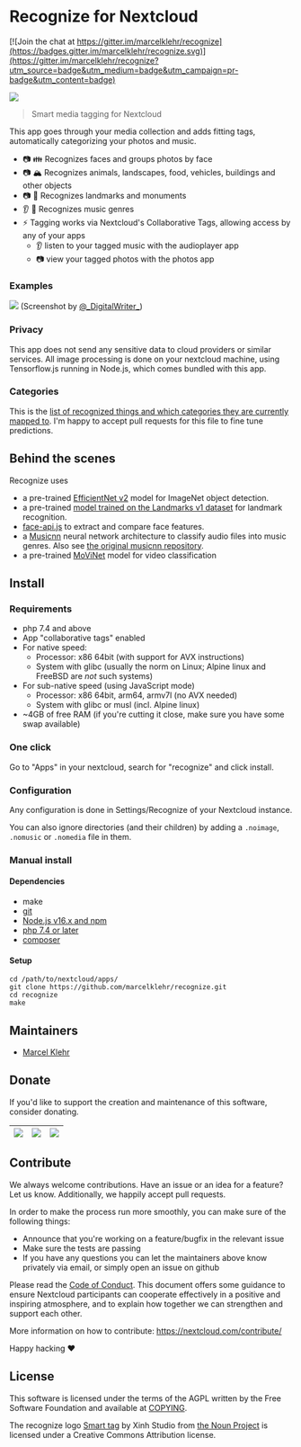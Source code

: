 # Recognize for Nextcloud

[![Join the chat at https://gitter.im/marcelklehr/recognize](https://badges.gitter.im/marcelklehr/recognize.svg)](https://gitter.im/marcelklehr/recognize?utm_source=badge&utm_medium=badge&utm_campaign=pr-badge&utm_content=badge)

![](https://github.com/marcelklehr/recognize/raw/master/screenshots/recognize.png)

> Smart media tagging for Nextcloud

This app goes through your media collection and adds fitting tags, automatically categorizing your photos and music.

* 📷 👪 Recognizes faces and groups photos by face
* 📷 🏔 Recognizes animals, landscapes, food, vehicles, buildings and other objects
* 📷 🗼 Recognizes landmarks and monuments
* 👂 🎵 Recognizes music genres
* ⚡ Tagging works via Nextcloud's Collaborative Tags, allowing access by any of your apps
  * 👂 listen to your tagged music with the audioplayer app
  * 📷 view your tagged photos with the photos app

### Examples

![](https://github.com/marcelklehr/recognize/raw/master/screenshots/imagenet_examples.jpg)
(Screenshot by [@\_DigitalWriter\_](https://twitter.com/_DigitalWriter_))

### Privacy
This app does not send any sensitive data to cloud providers or similar services. All image processing is done on your nextcloud machine, using Tensorflow.js running in Node.js, which comes bundled with this app.

### Categories
This is the [list of recognized things and which categories they are currently mapped to](https://github.com/marcelklehr/recognize/blob/master/src/rules.yml). I'm happy to accept pull requests for this file to fine tune predictions.

## Behind the scenes
Recognize uses

 * a pre-trained [Efficient](https://github.com/google/automl/tree/master/efficientnetv2)[Net v2](https://tfhub.dev/google/collections/efficientnet_v2/1) model for ImageNet object detection.
 * a pre-trained [model trained on the Landmarks v1 dataset](https://tfhub.dev/google/collections/landmarks/1) for landmark recognition.
 * [face-api.js](https://github.com/justadudewhohacks/face-api.js) to extract and compare face features.
 * a [Musicnn](https://arxiv.org/abs/1909.06654) neural network architecture to classify audio files into music genres. Also see [the original musicnn repository](https://github.com/jordipons/musicnn).
 * a pre-trained [MoViNet](https://tfhub.dev/google/collections/movinet) model for video classification

## Install

### Requirements

- php 7.4 and above
- App "collaborative tags" enabled
- For native speed:
  - Processor: x86 64bit (with support for AVX instructions)
  - System with glibc (usually the norm on Linux; Alpine linux and FreeBSD are *not* such systems)
- For sub-native speed (using JavaScript mode)
  - Processor: x86 64bit, arm64, armv7l (no AVX needed)
  - System with glibc or musl (incl. Alpine linux)
- ~4GB of free RAM (if you're cutting it close, make sure you have some swap available)

### One click

Go to "Apps" in your nextcloud, search for "recognize" and click install.

### Configuration

Any configuration is done in Settings/Recognize of your Nextcloud instance.

You can also ignore directories (and their children) by adding a `.noimage`, `.nomusic` or `.nomedia` file in them.

### Manual install

#### Dependencies

- make
- [git](https://git-scm.org/)
- [Node.js v16.x and npm](https://nodejs.org/)
- [php 7.4 or later](https://php.net/)
- [composer](https://getcomposer.org/)

#### Setup

```
cd /path/to/nextcloud/apps/
git clone https://github.com/marcelklehr/recognize.git
cd recognize
make
```

## Maintainers

- [Marcel Klehr](https://github.com/marcelklehr)

## Donate

If you'd like to support the creation and maintenance of this software, consider donating.

| [<img src="https://img.shields.io/badge/paypal-donate-blue.svg?logo=paypal&style=for-the-badge">](https://www.paypal.me/marcelklehr1) | [<img src="http://img.shields.io/liberapay/receives/marcelklehr.svg?logo=liberapay&style=for-the-badge">](https://liberapay.com/marcelklehr/donate) |[<img src="https://img.shields.io/badge/github-sponsors-violet.svg?logo=github&style=for-the-badge">](https://github.com/sponsors/marcelklehr) |
| :-----------------------------------------------------------------------------------------------------------------------------------: | :-------------------------------------------------------------------------------------------------------------------------------------------------: |:--:|


## Contribute

We always welcome contributions. Have an issue or an idea for a feature? Let us know. Additionally, we happily accept pull requests.

In order to make the process run more smoothly, you can make sure of the following things:

- Announce that you're working on a feature/bugfix in the relevant issue
- Make sure the tests are passing
- If you have any questions you can let the maintainers above know privately via email, or simply open an issue on github

Please read the [Code of Conduct](https://nextcloud.com/community/code-of-conduct/). This document offers some guidance to ensure Nextcloud participants can cooperate effectively in a positive and inspiring atmosphere, and to explain how together we can strengthen and support each other.

More information on how to contribute: https://nextcloud.com/contribute/

Happy hacking :heart:

## License

This software is licensed under the terms of the AGPL written by the Free Software Foundation and available at [COPYING](./COPYING).

The recognize logo [Smart tag](https://thenounproject.com/term/smart-tag/1193284/) by Xinh Studio from [the Noun Project](https://thenounproject.com) is licensed under a Creative Commons Attribution license.
